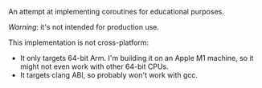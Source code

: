 An attempt at implementing coroutines for educational purposes.

*Warning*: it's not intended for production use.

This implementation is not cross-platform:
- It only targets 64-bit Arm. I'm building it on an Apple M1 machine, so it might not even work with other 64-bit CPUs.
- It targets clang ABI, so probably won't work with gcc.
